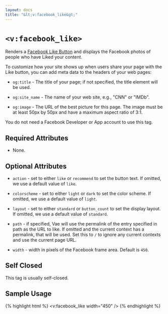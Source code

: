 ```yaml
---
layout: docs
title: "&lt;v:facebook_like&gt;"
---
```


# `<v:facebook_like>`

Renders a [Facebook Like
Button](http://developers.facebook.com/docs/reference/plugins/like) and
displays the Facebook photos of people who have Liked your content.

To customize how your site shows up when users share your page with the
Like button, you can add meta data to the headers of your web pages:

-   `og:title` - The title of your page; if not specified, the title
    element will be used.

-   `og:site_name` - The name of your web site, e.g., "CNN" or "IMDb".

-   `og:image` - The URL of the best picture for this page. The image
    must be at least 50px by 50px and have a maximum aspect ratio
    of 3:1.

You do not need a Facebook Developer or App account to use this tag.

## Required Attributes

-   None.

## Optional Attributes

-   `action` - set to either `like` or `recommend` to set the
    button text. If omitted, we use a default value of `like`.

-   `colorscheme` - set to either `light` or `dark` to set the
    color scheme. If omitted, we use a default value of `light`.

-   `layout` - set to either `standard` or `button_count` to set the
    display layout. If omitted, we use a default value of `standard`.

-   `path` - if specified, Vae will use the permalink of the entry
    specified in path as the URL to like. If omitted and the current
    context has a permalink, that will be used. Set this to `/` to
    ignore any current contexts and use the current page URL.

-   `width` - width in pixels of the Facebook frame area. Default is
    `450`.

## Self Closed

This tag is usually self-closed.

## Sample Usage

{% highlight html %}
<v:facebook_like width="450" />
{% endhighlight %}
